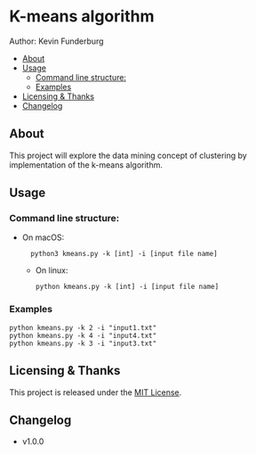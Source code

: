 # K-means algorithm

Author: Kevin Funderburg


<!-- TOC depthFrom:2 -->

- [About](#about)
- [Usage](#usage)
    - [Command line structure:](#command-line-structure)
    - [Examples](#examples)
- [Licensing & Thanks](#licensing--thanks)
- [Changelog](#changelog)

<!-- /TOC -->


## About
This project will explore the data mining concept of clustering by implementation of the k-means algorithm.

## Usage



### Command line structure:
- On macOS:

        python3 kmeans.py -k [int] -i [input file name]


  - On linux:

        python kmeans.py -k [int] -i [input file name]


### Examples
```shell
python kmeans.py -k 2 -i "input1.txt"
python kmeans.py -k 4 -i "input4.txt"
python kmeans.py -k 3 -i "input3.txt"
```


## Licensing & Thanks

This project is released under the [MIT License][mit].

## Changelog

- v1.0.0

[mit]: ./LICENSE.txt
